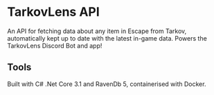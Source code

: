 # TarkovLens API

An API for fetching data about any item in Escape from Tarkov, automatically kept up to date with the latest in-game data. Powers the TarkovLens Discord Bot and app!

## Tools
Built with C# .Net Core 3.1 and RavenDb 5, containerised with Docker.
